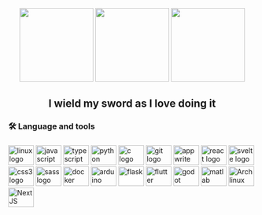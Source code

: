 

<div align="center">
  <img height="150" src="https://media.tenor.com/y2JXkY1pXkwAAAAM/cat-computer.gif"  />
  <img height="150" src="https://github.com/antonrejoe/antonrejoe/assets/89238559/c5848305-4765-48d2-b9ef-bdbf45f94af6" />
  <img height="150" src="https://github.com/antonrejoe/antonrejoe/assets/89238559/80b836b3-5368-48c7-afd8-2da6bf752b54" />

</div>



###

<h2 align="center">I wield my sword as I love doing it </h2>

###

<h3 align="left">🛠 Language and tools</h3>

###

<div align="left">
  <img src="https://cdn.jsdelivr.net/gh/devicons/devicon/icons/linux/linux-original.svg" height="40" width="52" alt="linux logo"  />
  <img src="https://cdn.jsdelivr.net/gh/devicons/devicon/icons/javascript/javascript-original.svg" height="40" width="52" alt="javascript logo"  />
  <img src="https://cdn.jsdelivr.net/gh/devicons/devicon/icons/typescript/typescript-original.svg" height="40" width="52" alt="typescript logo"  />
  <img src="https://cdn.jsdelivr.net/gh/devicons/devicon@latest/icons/python/python-original.svg" height="40" width="52" alt="python logo" />        
  <img src="https://cdn.jsdelivr.net/gh/devicons/devicon/icons/c/c-original.svg" height="40" width="52" alt="c logo"/>
  
          
  <img src="https://cdn.jsdelivr.net/gh/devicons/devicon/icons/git/git-original.svg" height="40" width="52" alt="git logo"  />
  <img src="https://cdn.jsdelivr.net/gh/devicons/devicon/icons/appwrite/appwrite-original.svg" height="40" width="52" alt="appwrite logo"  />
  <img src="https://cdn.jsdelivr.net/gh/devicons/devicon/icons/react/react-original.svg" height="40" width="52" alt="react logo"  />
  <img src="https://cdn.jsdelivr.net/gh/devicons/devicon/icons/svelte/svelte-original.svg" height="40" width="52" alt="svelte logo"  />
  <img src="https://cdn.jsdelivr.net/gh/devicons/devicon/icons/css3/css3-original.svg" height="40" width="52" alt="css3 logo" />
  <img src="https://cdn.jsdelivr.net/gh/devicons/devicon/icons/sass/sass-original.svg" height="40" width="52" alt="sass logo"  />
  <img src="https://cdn.jsdelivr.net/gh/devicons/devicon/icons/docker/docker-plain.svg" height="40" width="52" alt="docker logo"  />
  <img src="https://cdn.jsdelivr.net/gh/devicons/devicon/icons/arduino/arduino-original-wordmark.svg" height="40" width="52" alt="arduino logo" />
  <img src="https://cdn.jsdelivr.net/gh/devicons/devicon@latest/icons/flask/flask-original.svg" height="40" width="52" style="background-color: #fff;" alt="flask" />  
  <img src="https://cdn.jsdelivr.net/gh/devicons/devicon@latest/icons/flutter/flutter-original.svg" height="40" width="52" alt="flutter" />  
  <img src="https://cdn.jsdelivr.net/gh/devicons/devicon@latest/icons/godot/godot-original.svg" height="40" width="52" alt="godot" />
  <img src="https://cdn.jsdelivr.net/gh/devicons/devicon@latest/icons/matlab/matlab-original.svg" height="40" width="52" alt="matlab" />
  <img src="https://cdn.jsdelivr.net/gh/devicons/devicon@latest/icons/archlinux/archlinux-original.svg" height="40" width="52" alt="Arch linux" />
  <img src="https://cdn.jsdelivr.net/gh/devicons/devicon@latest/icons/nextjs/nextjs-original.svg" height="40" width="52" alt="Next JS"  />
          
          
  
          
          

          
  
            
                  
</div>

###



###

</div>

###


